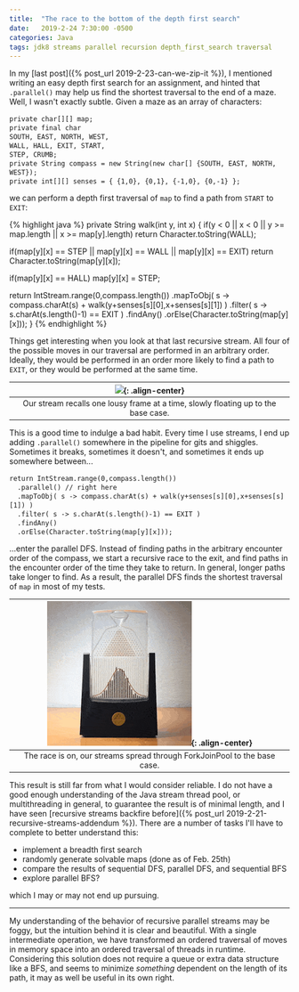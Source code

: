 ```yaml
---
title:  "The race to the bottom of the depth first search"
date:   2019-2-24 7:30:00 -0500
categories: Java
tags: jdk8 streams parallel recursion depth_first_search traversal
---
```


In my [last post]({% post_url 2019-2-23-can-we-zip-it %}), I mentioned writing
an easy depth first search for an assignment, and hinted that `.parallel()`
may help us find the shortest traversal to the end of a maze. Well, I wasn't
exactly subtle. Given a maze as an array of characters:
```
private char[][] map;
private final char
SOUTH, EAST, NORTH, WEST,
WALL, HALL, EXIT, START,
STEP, CRUMB;
private String compass = new String(new char[] {SOUTH, EAST, NORTH, WEST});
private int[][] senses = { {1,0}, {0,1}, {-1,0}, {0,-1} };
```
we can perform a depth first traversal of `map` to find a path from `START` to
`EXIT`:

{% highlight java %}
private String walk(int y, int x) {
  if(y < 0 || x < 0 || y >= map.length || x >= map[y].length)
    return Character.toString(WALL);

  if(map[y][x] == STEP || map[y][x] == WALL || map[y][x] == EXIT)
    return Character.toString(map[y][x]);

  if(map[y][x] == HALL)
    map[y][x] = STEP;

  return IntStream.range(0,compass.length())
    .mapToObj( s -> compass.charAt(s) + walk(y+senses[s][0],x+senses[s][1]) )
    .filter( s -> s.charAt(s.length()-1) == EXIT )
    .findAny()
    .orElse(Character.toString(map[y][x]));
}
{% endhighlight %}

Things get interesting when you look at that last recursive stream. All four
of the possible moves in our traversal are performed in an arbitrary order.
Ideally, they would be performed in an order more likely to find a path to
`EXIT`, or they would be performed at the same time.

|![](/assets/images/glass.gif){: .align-center}|
|:--:|
|Our stream recalls one lousy frame at a time, slowly floating up to the base case.|

This is a good time to indulge a bad habit. Every time I use streams, I end up
adding `.parallel()` somewhere in the pipeline for gits and shiggles. Sometimes
it breaks, sometimes it doesn't, and sometimes it ends up somewhere between...

```
return IntStream.range(0,compass.length())
  .parallel() // right here
  .mapToObj( s -> compass.charAt(s) + walk(y+senses[s][0],x+senses[s][1]) )
  .filter( s -> s.charAt(s.length()-1) == EXIT )
  .findAny()
  .orElse(Character.toString(map[y][x]));
```

...enter the parallel DFS. Instead of finding paths in the arbitrary encounter
order of the compass, we start a recursive race to the exit, and find paths in
the encounter order of the time they take to return. In general, longer paths
take longer to find. As a result, the parallel DFS finds the shortest traversal
of `map` in most of my tests.

|![](/assets/images/galton.gif){: .align-center}|
|:--:|
|The race is on, our streams spread through ForkJoinPool to the base case.|

This result is still far from what I would consider reliable. I do not have a
good enough understanding of the Java stream thread pool, or multithreading in
general, to guarantee the result is of minimal length, and I have seen
[recursive streams backfire before]({% post_url 2019-2-21-recursive-streams-addendum %}).
There are a number of tasks I'll have to complete to better understand this:

- implement a breadth first search
- randomly generate solvable maps (done as of Feb. 25th)
- compare the results of sequential DFS, parallel DFS, and sequential BFS
- explore parallel BFS?

which I may or may not end up pursuing.

---

My understanding of the behavior of recursive parallel streams may be foggy,
but the intuition behind it is clear and beautiful. With a single intermediate
operation, we have transformed an ordered traversal of moves in memory space
into an ordered traversal of threads in runtime. Considering this solution does
not require a queue or extra data structure like a BFS, and seems to minimize
*something* dependent on the length of its path, it may as well be useful in
its own right.
